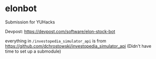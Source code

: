 # elonbot

Submission for YUHacks

Devpost: https://devpost.com/software/elon-stock-bot

everything in `/investopedia_simulator_api` is from https://github.com/dchrostowski/investopedia_simulator_api
(Didn't have time to set up a submodule)
